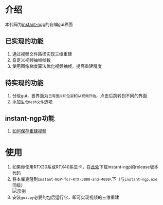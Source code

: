 # 介绍
本代码为[instant-ngp](https://github.com/NVlabs/instant-ngp)的自编gui界面

## 已实现的功能

1. 通过视频文件路径实现三维重建
2. 自定义视频抽帧帧数
3. 使用图像梯度算法优化视频抽帧，提高重建精度

## 待实现的功能

1. 分级gui，首界面为`已有图片和位姿`和`从视频开始`，点击后跳转到不同的界面
2. 添加`生成mesh文件`选项

## instant-ngp功能

1. [如何保存重建视频](https://www.youtube.com/watch?v=3TWxO1PftMc)

# 使用

1. 如果你使用RTX30系或RTX40系显卡，在[此处](https://github.com/NVlabs/instant-ngp/releases/download/continuous/Instant-NGP-for-RTX-3000-and-4000.zip)下载instant-ngp的release版本代码
2. 将本库克隆到`Instant-NGP-for-RTX-3000-and-4000\`下（与`instant-ngp.exe`同级）<br>![示例](https://github.com/zrc0622/instant-ngp-gui/tree/master/image/Snipaste.jpg "文件示例")
3. 安装`gui.py`必要的包后运行它，即可实现视频的三维重建

